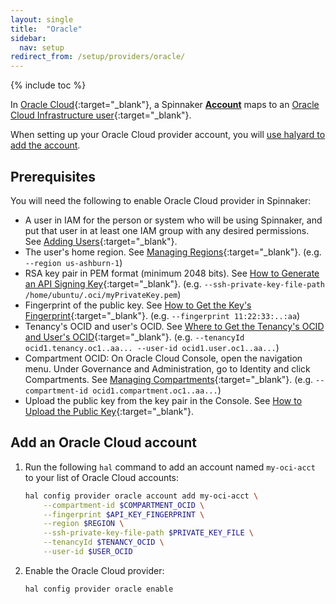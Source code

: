 ```yaml
---
layout: single
title:  "Oracle"
sidebar:
  nav: setup
redirect_from: /setup/providers/oracle/
---
```

{% include toc %}

In [Oracle Cloud](https://cloud.oracle.com/){:target="\_blank"}, a Spinnaker
[__Account__](/concepts/providers/#accounts) maps to an [Oracle Cloud Infrastructure user]( https://cloud.oracle.com/en_US/tryit){:target="\_blank"}.

When setting up your Oracle Cloud provider account, you will [use halyard to add
the account](#add-an-oracle-cloud-account).

## Prerequisites

You will need the following to enable Oracle Cloud provider in Spinnaker:
- A user in IAM for the person or system who will be using Spinnaker, and put that user in at 
least one IAM group with any desired permissions. 
See [Adding Users](https://docs.cloud.oracle.com/iaas/Content/GSG/Tasks/addingusers.htm#one){:target="\_blank"}. 
- The user's home region. 
See [Managing Regions](https://docs.cloud.oracle.com/iaas/Content/Identity/Tasks/managingregions.htm){:target="\_blank"}. 
(e.g. `--region us-ashburn-1`)
- RSA key pair in PEM format (minimum 2048 bits).
See [How to Generate an API Signing Key](https://docs.cloud.oracle.com/iaas/Content/API/Concepts/apisigningkey.htm#How){:target="\_blank"}. 
(e.g. `--ssh-private-key-file-path /home/ubuntu/.oci/myPrivateKey.pem`)
- Fingerprint of the public key. 
See [How to Get the Key's Fingerprint](https://docs.cloud.oracle.com/iaas/Content/API/Concepts/apisigningkey.htm#How3){:target="\_blank"}. 
(e.g. `--fingerprint 11:22:33:..:aa`)
- Tenancy's OCID and user's OCID.
See [Where to Get the Tenancy's OCID and User's OCID](https://docs.cloud.oracle.com/iaas/Content/API/Concepts/apisigningkey.htm#Other){:target="\_blank"}. 
(e.g. `--tenancyId ocid1.tenancy.oc1..aa... --user-id ocid1.user.oc1..aa...`)
- Compartment OCID: On Oracle Cloud Console, open the navigation menu. Under Governance and Administration, go to Identity and click Compartments. 
See [Managing Compartments](https://docs.cloud.oracle.com/iaas/Content/Identity/Tasks/managingcompartments.htm){:target="\_blank"}. 
(e.g. `--compartment-id ocid1.compartment.oc1..aa...`)
- Upload the public key from the key pair in the Console. 
See [How to Upload the Public Key](https://docs.cloud.oracle.com/iaas/Content/API/Concepts/apisigningkey.htm#How2){:target="\_blank"}. 

## Add an Oracle Cloud account

1. Run the following `hal` command to add an account named `my-oci-acct` to your list of Oracle Cloud accounts:

   ```bash
   hal config provider oracle account add my-oci-acct \
       --compartment-id $COMPARTMENT_OCID \
       --fingerprint $API_KEY_FINGERPRINT \
       --region $REGION \
       --ssh-private-key-file-path $PRIVATE_KEY_FILE \
       --tenancyId $TENANCY_OCID \
       --user-id $USER_OCID
   ```
   
1. Enable the Oracle Cloud provider:

   ```bash
   hal config provider oracle enable
   ```



